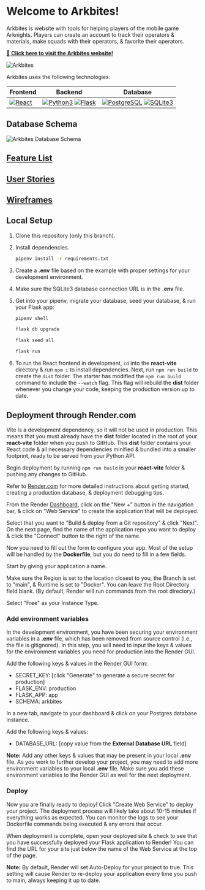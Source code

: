 # Welcome to Arkbites!

Arkbites is website with tools for helping players of the mobile game Arknights. Players can create an account to track their operators & materials, make squads with their operators, & favorite their operators.

**[🔭 Click here to visit the Arkbites website!](https://arkbites.com/)**

![Arkbites](https://github.com/user-attachments/assets/e424bbea-56b5-433f-988b-a8e699fa93a6)

Arkbites uses the following technologies:

| Frontend                                         | Backend                                          | Database                                         |
|--------------------------------------------------|--------------------------------------------------|--------------------------------------------------|
| [![React](https://img.shields.io/badge/React-20232A?style=for-the-badge&logo=react&logoColor=61DAFB)](https://reactjs.org/) | [![Python3](https://img.shields.io/badge/python-3670A0?style=for-the-badge&logo=python&logoColor=ffdd54)](https://python.org/) [![Flask](https://img.shields.io/badge/Flask-000000?style=for-the-badge&logo=Flask&logoColor=white)](https://flask.palletsprojects.com/) | [![PostgreSQL](https://img.shields.io/badge/PostgreSQL-316192?style=for-the-badge&logo=postgresql&logoColor=white)](https://www.postgresql.org/) [![SQLite3](https://img.shields.io/badge/SQLite-003B57?style=for-the-badge&logo=SQLite&logoColor=white)](https://www.sqlite.org/) |

## Database Schema

![Arkbites Database Schema](https://github.com/user-attachments/assets/dbd19cc7-11ae-499d-b151-e52571a390b8)

## [Feature List](https://github.com/fayfan/Arkbites/wiki/Feature-List)

## [User Stories](https://github.com/fayfan/Arkbites/wiki/User-Stories)

## [Wireframes](https://github.com/fayfan/Arkbites/wiki/Wireframes)

## Local Setup

1. Clone this repository (only this branch).

2. Install dependencies.

   ```bash
   pipenv install -r requirements.txt
   ```

3. Create a __.env__ file based on the example with proper settings for your development environment.

4. Make sure the SQLite3 database connection URL is in the __.env__ file.

5. Get into your pipenv, migrate your database, seed your database, & run your Flask app:

   ```bash
   pipenv shell
   ```

   ```bash
   flask db upgrade
   ```

   ```bash
   flask seed all
   ```

   ```bash
   flask run
   ```

7. To run the React frontend in development, `cd` into the __react-vite__ directory & run `npm i` to install dependencies. Next, run `npm run build` to create the `dist` folder. The starter has modified the `npm run build` command to include the `--watch` flag. This flag will rebuild the __dist__ folder whenever you change your code, keeping the production version up to date.

## Deployment through Render.com

Vite is a development dependency, so it will not be used in production. This means that you must already have the __dist__ folder located in the root of your __react-vite__ folder when you push to GitHub. This __dist__ folder contains your React code & all necessary dependencies minified & bundled into a smaller footprint, ready to be served from your Python API.

Begin deployment by running `npm run build` in your __react-vite__ folder & pushing any changes to GitHub.

Refer to [Render.com] for more detailed instructions about getting started, creating a production database, & deployment debugging tips.

From the Render [Dashboard], click on the "New +" button in the navigation bar, & click on "Web Service" to create the application that will be deployed.

Select that you want to "Build & deploy from a Git repository" & click "Next". On the next page, find the name of the application repo you want to deploy & click the "Connect" button to the right of the name.

Now you need to fill out the form to configure your app. Most of the setup will be handled by the __Dockerfile__, but you do need to fill in a few fields.

Start by giving your application a name.

Make sure the Region is set to the location closest to you, the Branch is set to "main", & Runtime is set to "Docker". You can leave the Root Directory field blank. (By default, Render will run commands from the root directory.)

Select "Free" as your Instance Type.

### Add environment variables

In the development environment, you have been securing your environment variables in a __.env__ file, which has been removed from source control (i.e., the file is gitignored). In this step, you will need to input the keys & values for the environment variables you need for production into the Render GUI.

Add the following keys & values in the Render GUI form:

- SECRET_KEY: [click "Generate" to generate a secure secret for production]
- FLASK_ENV: production
- FLASK_APP: app
- SCHEMA: arkbites

In a new tab, navigate to your dashboard & click on your Postgres database instance.

Add the following keys & values:

- DATABASE_URL: [copy value from the **External Database URL** field]

**Note:** Add any other keys & values that may be present in your local __.env__ file. As you work to further develop your project, you may need to add more environment variables to your local __.env__ file. Make sure you add these environment variables to the Render GUI as well for the next deployment.

### Deploy

Now you are finally ready to deploy! Click "Create Web Service" to deploy your project. The deployment process will likely take about 10-15 minutes if everything works as expected. You can monitor the logs to see your Dockerfile commands being executed & any errors that occur.

When deployment is complete, open your deployed site & check to see that you have successfully deployed your Flask application to Render! You can find the URL for your site just below the name of the Web Service at the top of the page.

**Note:** By default, Render will set Auto-Deploy for your project to true. This setting will cause Render to re-deploy your application every time you push to main, always keeping it up to date.

[Render.com]: https://render.com/
[Dashboard]: https://dashboard.render.com/
